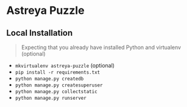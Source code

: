 # Astreya Puzzle

## Local Installation

> Expecting that you already have installed Python and virtualenv (optional)

* `mkvirtualenv astreya-puzzle` (optional)
* `pip install -r requirements.txt`
* `python manage.py createdb`
* `python manage.py createsuperuser`
* `python manage.py collectstatic`
* `python manage.py runserver`

